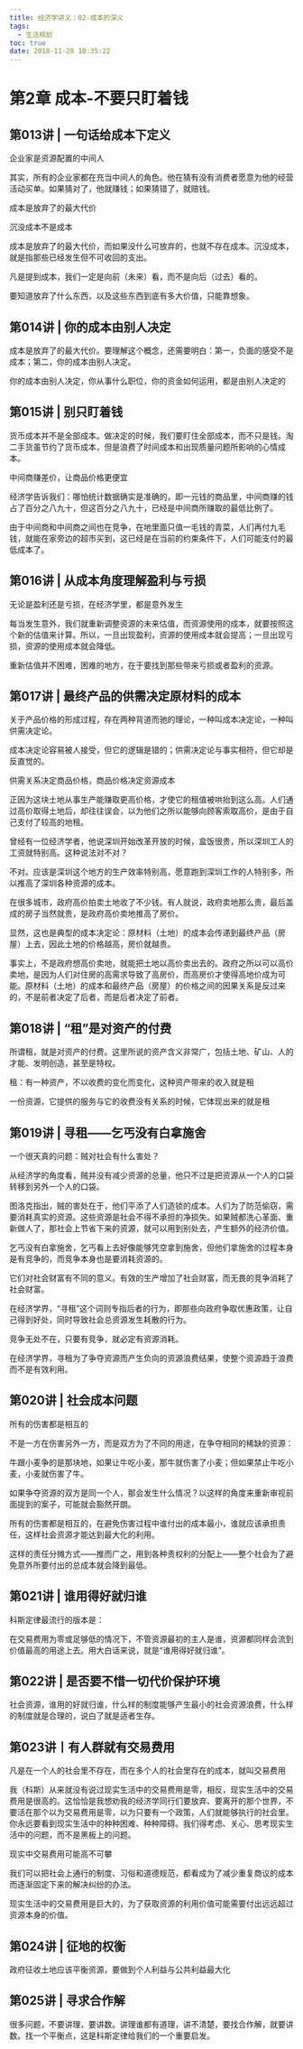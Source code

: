 ```yaml
---
title: 经济学讲义：02-成本的深义
tags:
  - 生活规划
toc: true
date: 2018-11-28 10:35:22
---
```

# 第2章  成本-不要只盯着钱
## 第013讲 | 一句话给成本下定义
企业家是资源配置的中间人

其实，所有的企业家都在充当中间人的角色。他在猜有没有消费者愿意为他的经营活动买单。如果猜对了，他就赚钱；如果猜错了，就赔钱。

成本是放弃了的最大代价

沉没成本不是成本

成本是放弃了的最大代价，而如果没什么可放弃的，也就不存在成本。沉没成本，就是指那些已经发生但不可收回的支出。

凡是提到成本，我们一定是向前（未来）看，而不是向后（过去）看的。

要知道放弃了什么东西，以及这些东西到底有多大价值，只能靠想象。

<!--more-->
## 第014讲 | 你的成本由别人决定
成本是放弃了的最大代价。要理解这个概念，还需要明白：第一，负面的感受不是成本；第二，你的成本由别人决定。

你的成本由别人决定，你从事什么职位，你的资金如何运用，都是由别人决定的

## 第015讲 | 别只盯着钱
货币成本并不是全部成本。做决定的时候，我们要盯住全部成本，而不只是钱。淘二手货虽节约了货币成本，但是浪费了时间成本和出现质量问题所影响的心情成本。

中间商赚差价，让商品价格更便宜

经济学告诉我们：哪怕统计数据确实是准确的，即一元钱的商品里，中间商赚的钱占了百分之八九十，但这百分之八九十，已经是中间商所赚取的最低比例了。

由于中间商和中间商之间也在竞争，在地里面只值一毛钱的青菜，人们再付九毛钱，就能在家旁边的超市买到，这已经是在当前的约束条件下，人们可能支付的最低成本了。

## 第016讲 | 从成本角度理解盈利与亏损
无论是盈利还是亏损，在经济学里，都是意外发生

每当发生意外，我们就重新调整资源的未来估值，而资源使用的成本，就要按照这个新的估值来计算。所以，一旦出现盈利，资源的使用成本就会提高；一旦出现亏损，资源的使用成本就会降低。

重新估值并不困难，困难的地方，在于要找到那些带来亏损或者盈利的资源。

## 第017讲 | 最终产品的供需决定原材料的成本
关于产品价格的形成过程，存在两种背道而驰的理论，一种叫成本决定论，一种叫供需决定论。

成本决定论容易被人接受，但它的逻辑是错的；供需决定论与事实相符，但它却是反直觉的。

供需关系决定商品价格，商品价格决定资源成本

正因为这块土地从事生产能赚取更高价格，才使它的租值被哄抬到这么高。人们通过高价取得土地后，却往往误会，以为他们之所以能够向顾客索取高价，是由于自己支付了较高的地租。

曾经有一位经济学者，他说深圳开始改革开放的时候，盒饭很贵，所以深圳工人的工资就特别高。这种说法对不对？

不对。应该是深圳这个地方的生产效率特别高，愿意跑到深圳工作的人特别多，所以推高了深圳各种资源的成本。

在很多城市，政府高价拍卖土地收了不少钱。有人就说，政府卖地那么贵，最后盖成的房子当然就贵，是政府高价卖地推高了房价。

显然，这也是典型的成本决定论：原材料（土地）的成本会传递到最终产品（房屋）上去，因此土地的价格越高，房价就越贵。

事实上，不是政府想高价卖地，就能把土地以高价卖出去的。政府之所以可以高价卖地，是因为人们对住房的高需求导致了高房价，而高房价才使得高地价成为可能。原材料（土地）的成本和最终产品（房屋）的价格之间的因果关系是反过来的，不是前者决定了后者，而是后者决定了前者。

## 第018讲 | “租”是对资产的付费
所谓租，就是对资产的付费。这里所说的资产含义非常广，包括土地、矿山、人的才能、发明创造，甚至是特权。

租：有一种资产，不以收费的变化而变化，这种资产带来的收入就是租

一份资源，它提供的服务与它的收费没有关系的时候，它体现出来的就是租

## 第019讲 | 寻租——乞丐没有白拿施舍
一个很天真的问题：贼对社会有什么害处？

从经济学的角度看，贼并没有减少资源的总量，他只不过是把资源从一个人的口袋转移到另外一个人的口袋。

图洛克指出，贼的害处在于，他们平添了人们造锁的成本。人们为了防范偷窃，需要消耗真实的资源。这些资源是社会不得不承担的净损失。如果贼都洗心革面、重新做人了，那社会上节省下来的资源，就可以用到别处去，产生额外的经济价值。

乞丐没有白拿施舍，乞丐看上去好像能够凭空拿到施舍，但他们拿施舍的过程本身是有竞争的，而竞争本身也是要消耗资源的。

它们对社会财富有不同的意义。有效的生产增加了社会财富，而无畏的竞争消耗了社会财富。

在经济学界，“寻租”这个词则专指后者的行为，即那些向政府争取优惠政策，让自己得到好处，同时导致社会总资源发生耗散的行为。

竞争无处不在，只要有竞争，就必定有资源消耗。

在经济学界，寻租为了争夺资源而产生负向的资源浪费结果，使整个资源趋于浪费而不是有效利用。

## 第020讲 | 社会成本问题
所有的伤害都是相互的

不是一方在伤害另外一方，而是双方为了不同的用途，在争夺相同的稀缺的资源：

牛跟小麦争的是那块地，如果让牛吃小麦，那牛就伤害了小麦；但如果禁止牛吃小麦，小麦就伤害了牛。

如果争夺资源的双方是同一个人，那会发生什么情况？以这样的角度来重新审视前面提到的案子，可能就会豁然开朗。

所有的伤害都是相互的，在避免伤害过程中谁付出的成本最小，谁就应该承担责任，这样社会资源才能达到最大化的利用。

这样的责任分摊方式——推而广之，用到各种责权利的分配上——整个社会为了避免意外所要付出的总成本就会降到最低。

## 第021讲 | 谁用得好就归谁
科斯定律最流行的版本是：

在交易费用为零或足够低的情况下，不管资源最初的主人是谁，资源都同样会流到价值最高的用途上去。用大白话来说，就是“谁用得好就归谁”。

## 第022讲 | 是否要不惜一切代价保护环境
社会资源，谁用的好就归谁，什么样的制度能够产生最小的社会资源浪费，什么样的制度就是合理的，说白了就是适者生存。

## 第023讲丨有人群就有交易费用
凡是在一个人的社会里不存在，而在多个人的社会里存在的成本，就叫交易费用

我（科斯）从来就没有说过现实生活中的交易费用是零，相反，现实生活中的交易费用是很高的。这恰恰是我想劝我的经济学同行们要放弃、要离开的那个世界，不要活在那个以为交易费用是零，以为只要有一个政策，人们就能够执行的社会里。你永远要看到现实生活中的种种困难、种种障碍。我们得考虑、关心、思考现实生活中的问题，而不是黑板上的问题。

现实中交易费用可能高不可攀

我们可以把社会上通行的制度、习俗和道德规范，都看成为了减少重复商议的成本而逐渐固定下来的解决纠纷的办法。

现实生活中的交易费用是巨大的，为了获取资源的利用价值可能需要付出远远超过资源本身的价值。

## 第024讲 | 征地的权衡
政府征收土地应该平衡资源，要做到个人利益与公共利益最大化

## 第025讲 | 寻求合作解
很多问题，不要讲理，要讲数。讲理谁都有道理，讲不清楚，要找合作解，就要讲数。找一个平衡点，这是科斯定律给我们的一个重要启发。


